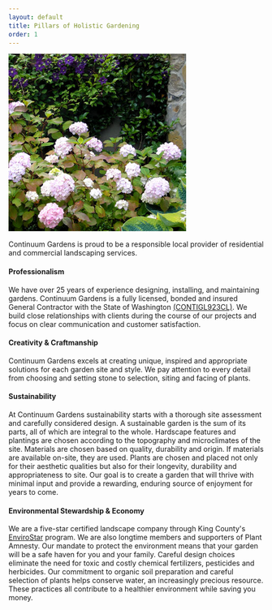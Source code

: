 ```yaml
---
layout: default
title: Pillars of Holistic Gardening
order: 1
---
```


![picture 03](/images/pic03.jpg)

Continuum Gardens is proud to be a responsible local provider of residential and commercial landscaping services.

#### Professionalism
We have over 25 years of experience designing, installing, and maintaining gardens. Continuum Gardens is a fully licensed, bonded and insured General Contractor with the State of Washington [(CONTIGL923CL)][1]. We build close relationships with clients during the course of our projects and focus on clear communication and customer satisfaction.

#### Creativity & Craftmanship
Continuum Gardens excels at creating unique, inspired and appropriate solutions for each garden site and style. We pay attention to every detail from choosing and setting stone to selection, siting and facing of plants.

#### Sustainability
At Continuum Gardens sustainability starts with a thorough site assessment and carefully considered design. A sustainable garden is the sum of its parts, all of which are integral to the whole. Hardscape features and plantings are chosen according to the topography and microclimates of the site. Materials are chosen based on quality, durability and origin. If materials are available on-site, they are used. Plants are chosen and placed not only for their aesthetic qualities but also for their longevity, durability and appropriateness to site. Our goal is to create a garden that will thrive with minimal input and provide a rewarding, enduring source of enjoyment for years to come.

#### Environmental Stewardship & Economy
We are a five-star certified landscape company through King County's [EnviroStar][1] program. We are also longtime members and supporters of Plant Amnesty. Our mandate to protect the environment means that your garden will be a safe haven for you and your family. Careful design choices eliminate the need for toxic and costly chemical fertilizers, pesticides and herbicides. Our commitment to organic soil preparation and careful selection of plants helps conserve water, an increasingly precious resource. These practices all contribute to a healthier environment while saving you money.

 [1]: http://www.envirostars.org/
